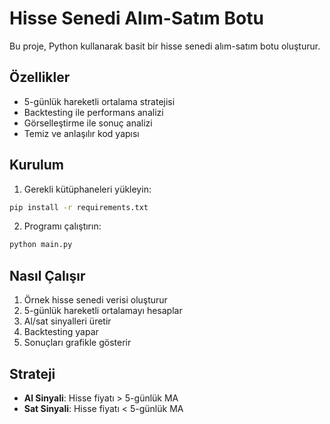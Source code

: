 # Hisse Senedi Alım-Satım Botu

Bu proje, Python kullanarak basit bir hisse senedi alım-satım botu oluşturur.

## Özellikler

- 5-günlük hareketli ortalama stratejisi
- Backtesting ile performans analizi
- Görselleştirme ile sonuç analizi
- Temiz ve anlaşılır kod yapısı

## Kurulum

1. Gerekli kütüphaneleri yükleyin:
```bash
pip install -r requirements.txt
```

2. Programı çalıştırın:
```bash
python main.py
```

## Nasıl Çalışır

1. Örnek hisse senedi verisi oluşturur
2. 5-günlük hareketli ortalamayı hesaplar
3. Al/sat sinyalleri üretir
4. Backtesting yapar
5. Sonuçları grafikle gösterir

## Strateji

- **Al Sinyali**: Hisse fiyatı > 5-günlük MA
- **Sat Sinyali**: Hisse fiyatı < 5-günlük MA